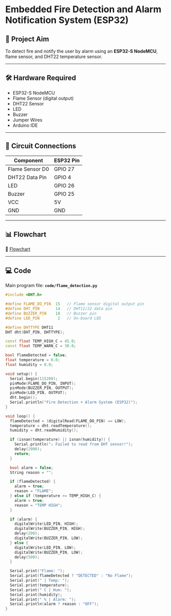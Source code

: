 # Embedded Fire Detection and Alarm Notification System (ESP32)

## 📌 Project Aim
To detect fire and notify the user by alarm using an **ESP32-S NodeMCU**, flame sensor, and DHT22 temperature sensor.

---

## 🛠️ Hardware Required
- ESP32-S NodeMCU  
- Flame Sensor (digital output)  
- DHT22 Sensor  
- LED  
- Buzzer  
- Jumper Wires  
- Arduino IDE  

---

## 🔌 Circuit Connections

| Component        | ESP32 Pin |
|------------------|-----------|
| Flame Sensor D0  | GPIO 27   |
| DHT22 Data Pin   | GPIO 4    |
| LED              | GPIO 26   |
| Buzzer           | GPIO 25   |
| VCC              | 5V        |
| GND              | GND       |

---

## 📊 Flowchart
📂 [Flowchart](docs/flame_sensor.png)

---

## 💻 Code
Main program file: **`code/flame_detection.py`**

```cpp
#include <DHT.h>

#define FLAME_DO_PIN  15   // Flame sensor digital output pin
#define DHT_PIN       14   // DHT11/22 data pin
#define BUZZER_PIN    18   // Buzzer pin
#define LED_PIN        2   // On-board LED

#define DHTTYPE DHT11
DHT dht(DHT_PIN, DHTTYPE);

const float TEMP_HIGH_C = 45.0;
const float TEMP_WARN_C = 30.0;

bool flameDetected = false;
float temperature = 0.0;
float humidity = 0.0;

void setup() {
  Serial.begin(115200);
  pinMode(FLAME_DO_PIN, INPUT);
  pinMode(BUZZER_PIN, OUTPUT);
  pinMode(LED_PIN, OUTPUT);
  dht.begin();
  Serial.println("Fire Detection + Alarm System (ESP32)");
}

void loop() {
  flameDetected = (digitalRead(FLAME_DO_PIN) == LOW);
  temperature = dht.readTemperature();
  humidity = dht.readHumidity();

  if (isnan(temperature) || isnan(humidity)) {
    Serial.println("⚠ Failed to read from DHT sensor!");
    delay(2000);
    return;
  }

  bool alarm = false;
  String reason = "";

  if (flameDetected) {
    alarm = true;
    reason = "FLAME";
  } else if (temperature >= TEMP_HIGH_C) {
    alarm = true;
    reason = "TEMP HIGH";
  }

  if (alarm) {
    digitalWrite(LED_PIN, HIGH);
    digitalWrite(BUZZER_PIN, HIGH);
    delay(200);
    digitalWrite(BUZZER_PIN, LOW);
  } else {
    digitalWrite(LED_PIN, LOW);
    digitalWrite(BUZZER_PIN, LOW);
    delay(500);
  }

  Serial.print("Flame: ");
  Serial.print(flameDetected ? "DETECTED" : "No Flame");
  Serial.print(" | Temp: ");
  Serial.print(temperature);
  Serial.print(" C | Hum: ");
  Serial.print(humidity);
  Serial.print(" % | Alarm: ");
  Serial.println(alarm ? reason : "OFF");
}
